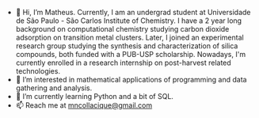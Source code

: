 - 👋 Hi, I’m Matheus. Currently, I am an undergrad student at Universidade de São Paulo - São Carlos Institute of Chemistry. I have a 2 year long background on computational 
chemistry studying carbon dioxide adsorption on transition metal clusters. Later, I joined an experimental research group studying the synthesis and characterization of silica
compounds, both funded with a PUB-USP scholarship. Nowadays, I'm currently enrolled in a research internship on post-harvest related technologies.
- 👀 I’m interested in mathematical applications of programming and data gathering and analysis.
- 🌱 I’m currently learning Python and a bit of SQL.
- 📫 Reach me at mncollacique@gmail.com

<!---
mathfirez/mathfirez is a ✨ special ✨ repository because its `README.md` (this file) appears on your GitHub profile.
You can click the Preview link to take a look at your changes.
--->
